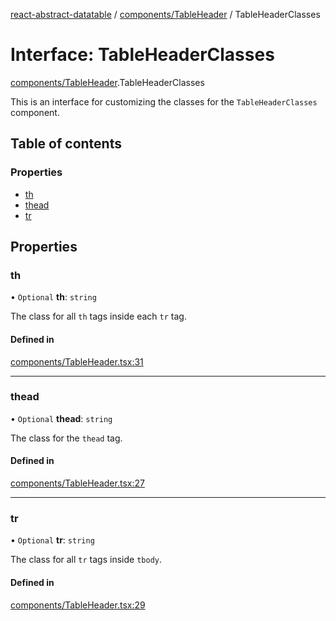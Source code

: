 [react-abstract-datatable](../README.md) / [components/TableHeader](../modules/components_TableHeader.md) / TableHeaderClasses

# Interface: TableHeaderClasses

[components/TableHeader](../modules/components_TableHeader.md).TableHeaderClasses

This is an interface for customizing the classes for
the `TableHeaderClasses` component.

## Table of contents

### Properties

- [th](components_TableHeader.TableHeaderClasses.md#th)
- [thead](components_TableHeader.TableHeaderClasses.md#thead)
- [tr](components_TableHeader.TableHeaderClasses.md#tr)

## Properties

### th

• `Optional` **th**: `string`

The class for all `th` tags inside each `tr` tag.

#### Defined in

[components/TableHeader.tsx:31](https://github.com/imballinst/react-abstract-datatable/blob/master/src/components/TableHeader.tsx#L31)

___

### thead

• `Optional` **thead**: `string`

The class for the `thead` tag.

#### Defined in

[components/TableHeader.tsx:27](https://github.com/imballinst/react-abstract-datatable/blob/master/src/components/TableHeader.tsx#L27)

___

### tr

• `Optional` **tr**: `string`

The class for all `tr` tags inside `tbody`.

#### Defined in

[components/TableHeader.tsx:29](https://github.com/imballinst/react-abstract-datatable/blob/master/src/components/TableHeader.tsx#L29)
